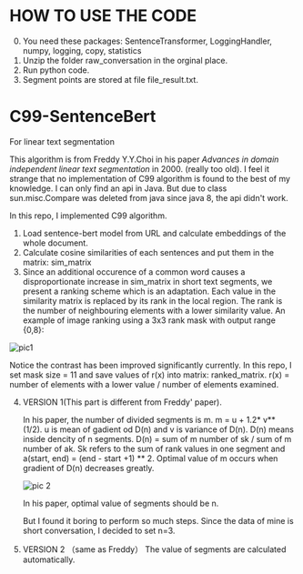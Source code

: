 # HOW TO USE THE CODE
0. You need these packages: SentenceTransformer, LoggingHandler, numpy, logging, copy, statistics
1. Unzip the folder raw_conversation in the orginal place.
2. Run python code.
3. Segment points are stored at file file_result.txt.

# C99-SentenceBert
For linear text segmentation

This algorithm is from Freddy Y.Y.Choi in his paper *Advances in domain independent linear text segmentation* in 2000. (really too old). I feel it strange that no implementation of C99 algorithm is found to the best of my knowledge. I can only find an api in Java. But due to class sun.misc.Compare was deleted from java since java 8, the api didn't work.

In this repo, I implemented C99 algorithm. 

1. Load sentence-bert model from URL and calculate embeddings of the whole document.
2. Calculate cosine similarities of each sentences and put them in the matrix: sim_matrix
3. Since an additional occurence of a common word causes a disproportionate increase in sim_matrix in short text segments, we present a ranking scheme which is an adaptation. Each value in the similarity matrix is replaced by its rank in the local region. The rank is the number of neighbouring elements with a lower similarity value.
  An example of image ranking using a 3x3 rank mask with output range {0,8}:
  
  ![pic1 ](https://res.cloudinary.com/dmfrqkuif/image/upload/v1592985597/Screenshot_from_2020-06-24_15-59-21_tkrckg.png)
  
   Notice the contrast has been improved significantly currently. In this repo, I set mask size = 11 and save values of r(x) into matrix: ranked_matrix. r(x) = number of elements with a lower value / number of elements examined.

4. VERSION 1(This part is different from Freddy' paper).

    In his paper, the number of divided segments is m. m = u + 1.2* v**(1/2). u is mean of gadient od D(n) and v is variance of D(n). D(n) means inside dencity of n segments. D(n) = sum of m number of sk / sum of m number of ak. Sk refers to the sum of rank values in one segment and a(start, end) = (end - start +1) ** 2. Optimal value of m occurs when gradient of D(n) decreases greatly.
    
    ![pic 2](https://res.cloudinary.com/dmfrqkuif/image/upload/v1592985597/Screenshot_from_2020-06-24_15-59-21_tkrckg.png)
    
    In his paper, optimal value of segments should be n. 
    
    But I found it boring to perform so much steps. Since the data of mine is short conversation, I decided to set n=3.

5. VERSION 2 （same as Freddy）
    The value of segments are calculated automatically.
